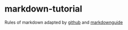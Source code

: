 # markdown-tutorial
Rules of markdown adapted by [github](https://docs.github.com/en/get-started/writing-on-github/getting-started-with-writing-and-formatting-on-github/basic-writing-and-formatting-syntax) and [markdownguide](https://www.markdownguide.org/cheat-sheet/)
